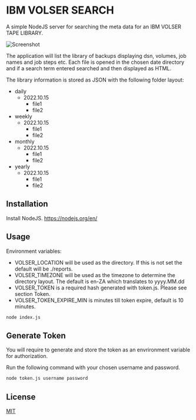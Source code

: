 # IBM VOLSER SEARCH

A simple NodeJS server for searching the meta data for an IBM VOLSER TAPE LIBRARY.

![Screenshot](https://s3.eu-central-1.amazonaws.com/com.trublo.assets/search-example.png)

The application will list the library of backups displaying dsn, volumes, job names and job steps etc.
Each file is opened in the chosen date directory and if a search term entered searched and then displayed as HTML.

The library information is stored as JSON with the following folder layout:

- daily
   - 2022.10.15
      - file1
      - file2
- weekly
   - 2022.10.15
      - file1
      - file2
- monthly
   - 2022.10.15
      - file1
      - file2
- yearly
   - 2022.10.15
      - file1
      - file2

## Installation

Install NodeJS. https://nodejs.org/en/

## Usage

Environment variables: 

- VOLSER_LOCATION will be used as the directory. If this is not set the default will be ./reports.
- VOLSER_TIMEZONE will be used as the timezone to determine the directory layout. The default is en-ZA which translates to yyyy.MM.dd 
- VOLSER_TOKEN is a required hash generated with token.js. Please see section Token.
- VOLSER_TOKEN_EXPIRE_MIN is minutes till token expire, default is 10 minutes.
```bash
node index.js
```

## Generate Token

You will require to generate and store the token as an envrironment variable for authorization.

Run the following command with your chosen username and password.
```bash
node token.js username password
```

## License
[MIT](https://choosealicense.com/licenses/mit/)
